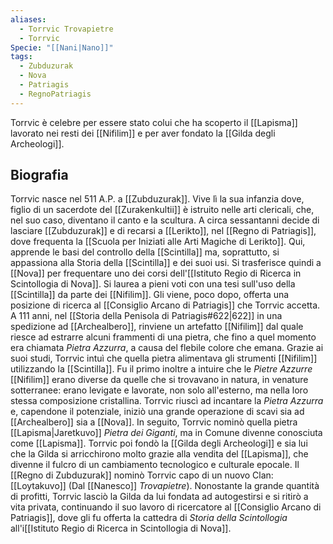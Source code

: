 ```yaml
---
aliases:
  - Torrvic Trovapietre
  - Torrvic
Specie: "[[Nani|Nano]]"
tags:
  - Zubduzurak
  - Nova
  - Patriagis
  - RegnoPatriagis
---
```

Torrvic è celebre per essere stato colui che ha scoperto il [[Lapisma]] lavorato nei resti dei [[Nifilim]] e per aver fondato la [[Gilda degli Archeologi]]. 

## Biografia

Torrvic nasce nel 511 A.P. a [[Zubduzurak]]. Vive lì la sua infanzia dove, figlio di un sacerdote del [[Zurakenkultii]] è istruito nelle arti clericali, che, nel suo caso, diventano il canto e la scultura. 
A circa sessantanni decide di lasciare [[Zubduzurak]] e di recarsi a [[Lerikto]], nel [[Regno di Patriagis]], dove frequenta la [[Scuola per Iniziati alle Arti Magiche di Lerikto]]. 
Qui, apprende le basi del controllo della [[Scintilla]] ma, soprattutto, si appassiona alla Storia della [[Scintilla]] e dei suoi usi. 
Si trasferisce quindi a [[Nova]] per frequentare uno dei corsi dell'[[Istituto Regio di Ricerca in Scintollogia di Nova]]. Si laurea a pieni voti con una tesi sull'uso della [[Scintilla]] da parte dei [[Nifilim]]. 
Gli viene, poco dopo, offerta una posizione di ricerca al [[Consiglio Arcano di Patriagis]] che Torrvic accetta. 
A 111 anni, nel [[Storia della Penisola di Patriagis#622|622]] in una spedizione ad [[Archealbero]], rinviene un artefatto [[Nifilim]] dal quale riesce ad estrarre alcuni frammenti di una pietra, che fino a quel momento era chiamata *Pietra Azzurra*, a causa del flebile colore che emana. 
Grazie ai suoi studi, Torrvic intuì che quella pietra alimentava gli strumenti [[Nifilim]] utilizzando la [[Scintilla]]. Fu il primo inoltre a intuire che le *Pietre Azzurre* [[Nifilim]] erano diverse da quelle che si trovavano in natura, in venature sotterranee: erano levigate e lavorate, non solo all'esterno, ma nella loro stessa composizione cristallina.
Torrvic riuscì ad incantare la *Pietra Azzurra* e, capendone il potenziale, iniziò una grande operazione di scavi sia ad [[Archealbero]] sia a [[Nova]]. 
In seguito, Torrvic nominò quella pietra [[Lapisma|Jaretkuvo]] *Pietra dei Giganti*, ma in Comune divenne conosciuta come [[Lapisma]]. Torrvic poi fondò la [[Gilda degli Archeologi]] e sia lui che la Gilda si arricchirono molto grazie alla vendita del [[Lapisma]], che divenne il fulcro di un cambiamento tecnologico e culturale epocale. Il [[Regno di Zubduzurak]] nominò Torrvic capo di un nuovo Clan: [[Loytakuvo]] (Dal [[Nanesco]] *Trovapietre*). 
Nonostante la grande quantità di profitti, Torrvic lasciò la Gilda da lui fondata ad autogestirsi e si ritirò a vita privata, continuando il suo lavoro di ricercatore al [[Consiglio Arcano di Patriagis]], dove gli fu offerta la cattedra di *Storia della Scintollogia* all'i[[Istituto Regio di Ricerca in Scintollogia di Nova]]. 

